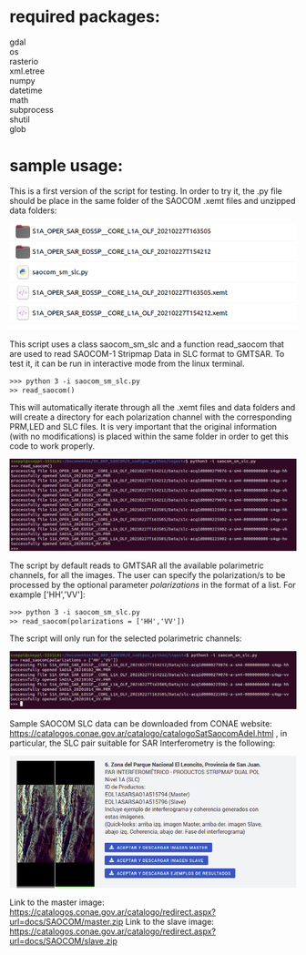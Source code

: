 # required packages:
gdal  
os  
rasterio  
xml.etree  
numpy  
datetime  
math  
subprocess  
shutil  
glob  

# sample usage:

This is a first version of the script for testing. In order to try it, the .py file should be place in the same folder of the SAOCOM .xemt files and unzipped data folders:

![1](1.png)

This script uses a class saocom_sm_slc and a function read_saocom that are used to read SAOCOM-1 Stripmap Data in SLC format to GMTSAR.  To test it, it can be run in interactive mode from the linux terminal.

    >>> python 3 -i saocom_sm_slc.py
    >> read_saocom()
    
This will automatically iterate through all the .xemt files and data folders and will create a directory for each polarization channel with the corresponding PRM,LED and SLC files. It is very important that the original information (with no modifications) is placed within the same folder in order to get this code to work properly.

![2](2.png)

The script by default reads to GMTSAR all the available polarimetric channels, for all the images. The user can specify the polarization/s to be processed by the optional parameter _polarizations_ in the format of a list. For example ['HH','VV']:

    >>> python 3 -i saocom_sm_slc.py
    >> read_saocom(polarizations = ['HH','VV'])

The script will only run for the selected polarimetric channels:

![3](3.png)

Sample SAOCOM SLC data can be downloaded from CONAE website: https://catalogos.conae.gov.ar/catalogo/catalogoSatSaocomAdel.html , in particular, the SLC pair suitable for SAR Interferometry is the following:

![4](4.png)

Link to the master image: https://catalogos.conae.gov.ar/catalogo/redirect.aspx?url=docs/SAOCOM/master.zip
Link to the slave image: https://catalogos.conae.gov.ar/catalogo/redirect.aspx?url=docs/SAOCOM/slave.zip








